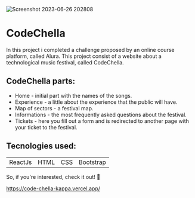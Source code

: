 ![Screenshot 2023-06-26 202808](https://github.com/matheusfernandes-git/code-chella/assets/100592742/88d18af2-6066-4529-8799-4525a4b72a76)

# CodeChella

In this project i completed a challenge proposed by an online course platform, called Alura. This project consist of a website about a technological music festival, called CodeChella.

<h2>CodeChella parts:</h2>
<ul>
    <li>Home - initial part with the names of the songs.
    <li>Experience - a little about the experience that the public will have.
    <li>Map of sectors - a festival map.
    <li>Informations - the most frequently asked questions about the festival.
    <li>Tickets - here you fill out a form and is redirected to another page with your ticket to the festival.
</ul>

<h2>Tecnologies used:</h2>
<table>
  <tr>
    <td>ReactJs</td>
    <td>HTML</td>
    <td>CSS</td>
    <td>Bootstrap</td>
   </tr>
</table>

So, if you're interested, check it out! 🙂

https://code-chella-kappa.vercel.app/

